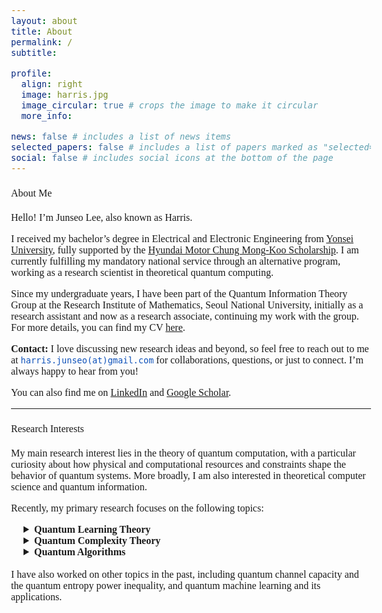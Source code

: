 ```yaml
---
layout: about
title: About
permalink: /
subtitle:

profile:
  align: right
  image: harris.jpg
  image_circular: true # crops the image to make it circular
  more_info:

news: false # includes a list of news items
selected_papers: false # includes a list of papers marked as "selected={true}"
social: false # includes social icons at the bottom of the page
---
```

<html>
    <head>
        <link rel="preconnect" href="https://fonts.googleapis.com">
        <link rel="preconnect" href="https://fonts.gstatic.com" crossorigin>
        <link href="https://fonts.googleapis.com/css2?family=Bitter:ital,wght@0,100..900;1,100..900&display=swap" rel="stylesheet">
        <style>
            body {
                font-family: "Bitter", serif;
                font-optical-sizing: auto;
                font-weight: 350;
                font-size: 1rem;
            }
            strong, b {
            font-weight: 600;
            }
            h1 { font-weight: 450; }
            h2 { font-weight: 450; }
            h3 { font-weight: 450; }
            h4, h5, h6 { font-weight: 450; }
        </style>
    </head>
</html>


#### About Me
Hello! I’m Junseo Lee, also known as Harris.

I received my bachelor’s degree in Electrical and Electronic Engineering from [Yonsei University](https://www.yonsei.ac.kr/en_sc/index.do), fully supported by the [Hyundai Motor Chung Mong-Koo Scholarship](https://www.hyundai-cmkfoundation.org/en/main). I am currently fulfilling my mandatory national service through an alternative program, working as a research scientist in theoretical quantum computing. 

Since my undergraduate years, I have been part of the Quantum Information Theory Group at the Research Institute of Mathematics, Seoul National University, initially as a research assistant and now as a research associate, continuing my work with the group. For more details, you can find my CV [here](/assets/pdf/cv_harris_junseo.pdf).

<b>Contact:</b> I love discussing new research ideas and beyond, so feel free to reach out to me at <span style="color:#0F52BA;">`harris.junseo(at)gmail.com`</span> for collaborations, questions, or just to connect. I’m always happy to hear from you!

You can also find me on [LinkedIn](http://www.linkedin.com/in/harris-quantum) and [Google Scholar](https://scholar.google.co.kr/citations?user=mal5ZI8AAAAJ&hl=ko).

---
#### Research Interests
My main research interest lies in the theory of quantum computation, with a particular curiosity about how physical and computational resources and constraints shape the behavior of quantum systems. More broadly, I am also interested in theoretical computer science and quantum information.

Recently, my primary research focuses on the following topics:

<div style="padding-left: 20px;">
  <details>
    <summary><b>Quantum Learning Theory</b></summary>
    <p>
      I study efficient algorithms and lower bounds for learning and testing tasks 
      on both discrete and continuous-variable quantum systems, including quantum states, 
      unitaries, and channels. A central question I pursue is 
      <i>"how different resources affect the feasibility and complexity of extracting 
      information from quantum systems."</i>
    </p>
  </details>

  <details>
    <summary><b>Quantum Complexity Theory</b></summary>
    <p>
      I investigate the capabilities and limitations of quantum proof systems and 
      complexity classes, with particular attention to 
      <i>"how restrictions such as quantum advice, entanglement, or uniqueness conditions 
      change the computational power of quantum models."</i> 
      This includes studying quantum-classical separations and structural properties 
      of quantum complexity classes.
    </p>
  </details>

  <details>
    <summary><b>Quantum Algorithms</b></summary>
    <p>
      For me, learning theory represents the <i>“final step”</i> of quantum information 
      processing, while complexity theory provides the fundamental landscape of what 
      quantum computers can or cannot do. Building on these theoretical foundations, 
      I aim to design efficient quantum algorithms and protocols that leverage quantum 
      advantages in solving concrete problems, particularly in algebra, combinatorics, 
      and topology.
    </p>
  </details>
</div>

<br>
I have also worked on other topics in the past, including quantum channel capacity and the quantum entropy power inequality, and quantum machine learning and its applications.